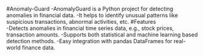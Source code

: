 #Anomaly-Guard 
  -AnomalyGuard is a Python project for detecting anomalies in financial data.
  -It helps to identify unusual patterns like suspicious transactions, abnormal    activities, etc.
#Features  
  -Detects anomalies in financial time series data, e.g., stock prices,            transaction amounts.
  -Supports both statistical and machine learning based detection methods.
  -Easy integration with pandas DataFrames for real-world finance data.
